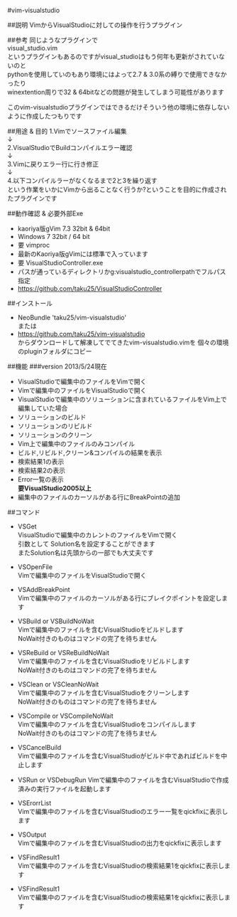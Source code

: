 #vim-visualstudio  

##説明
VimからVisualStudioに対しての操作を行うプラグイン

##参考
同じようなプラグインで  
visual_studio.vim  
というプラグインもあるのですがvisual_studioはもう何年も更新がされていないのと  
pythonを使用していのもあり環境にはよって2.7 & 3.0系の縛りで使用できなかったり  
winextention周りで32 & 64bitなどの問題が発生してしまう可能性があります  
    
このvim-visualstudioプラグインではできるだけそういう他の環境に依存しないように作成したつもりです

##用途 & 目的
1.Vimでソースファイル編集  
↓  
2.VisualStudioでBuildコンパイルエラー確認  
↓  
3.Vimに戻りエラー行に行き修正  
↓  
4.以下コンパイルラーがなくなるまで2と3を繰り返す  
という作業をいかにVimから出ることなく行うか?ということを目的に作成されたプラグインです  

##動作確認 & 必要外部Exe
* kaoriya版gVim  7.3 32bit & 64bit 
* Windows 7 32bit / 64 bit
* 要 vimproc
 * 最新のKaoriya版gVimには標準で入っています
* 要 VisualStudioController.exe
 * パスが通っているディレクトリかg:visualstudio_controllerpathでフルパス指定  
 * https://github.com/taku25/VisualStudioController  

##インストール
* NeoBundle 'taku25/vim-visualstudio'  
または  
* https://github.com/taku25/vim-visualstudio  
からダウンロードして解凍してでてきたvim-visualstudio.vimを
個々の環境のpluginフォルダにコピー

##機能
###version 2013/5/24現在
* VisualStudioで編集中のファイルをVimで開く
* Vimで編集中のファイルをVisualStudioで開く
* VisualStudioで編集中のソリューションに含まれているファイルをVim上で編集していた場合
 * ソリューションのビルド
 * ソリューションのリビルド
 * ソリューションのクリーン
 * Vim上で編集中のファイルのみコンパイル
 * ビルド,リビルド,クリーン&コンパイルの結果を表示
 * 検索結果1の表示
 * 検索結果2の表示
 * Error一覧の表示  
       **要VisualStudio2005以上**
 * 編集中のファイルのカーソルがある行にBreakPointの追加


##コマンド
* VSGet  
VisualStudioで編集中のカレントのファイルをVimで開く  
  引数として Solution名を設定することができます  
  またSolution名は先頭からの一部でも大丈夫です  

* VSOpenFile  
Vimで編集中のファイルをVisualStudioで開く

* VSAddBreakPoint  
Vimで編集中のファイルのカーソルがある行にブレイクポイントを設定します  

* VSBuild or VSBuildNoWait  
Vimで編集中のファイルを含むVisualStudioをビルドします  
NoWait付きのものはコマンドの完了を待ちません

* VSReBuild or VSReBuildNoWait  
Vimで編集中のファイルを含むVisualStudioをリビルドします  
NoWait付きのものはコマンドの完了を待ちません

* VSClean or VSCleanNoWait  
Vimで編集中のファイルを含むVisualStudioをクリーンします  
NoWait付きのものはコマンドの完了を待ちません

* VSCompile or VSCompileNoWait  
Vimで編集中のファイルを含むVisualStudioをコンパイルします  
NoWait付きのものはコマンドの完了を待ちません

* VSCancelBuild  
Vimで編集中のファイルを含むVisualStudioがビルド中であればビルドを中止します

* VSRun  or VSDebugRun
Vimで編集中のファイルを含むVisualStudioで作成済みの実行ファイルを起動します

* VSErorrList  
Vimで編集中のファイルを含むVisualStudioのエラー一覧をqickfixに表示します

* VSOutput  
Vimで編集中のファイルを含むVisualStudioの出力をqickfixに表示します

* VSFindResult1  
Vimで編集中のファイルを含むVisualStudioの検索結果1をqickfixに表示します

* VSFindResult1  
Vimで編集中のファイルを含むVisualStudioの検索結果1をqickfixに表示します


